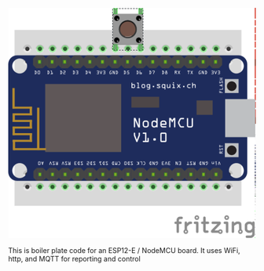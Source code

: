 ![espiot board default layout](https://github.com/greymattr/dvxBootcamp/blob/master/ArduinoCompat/espiot/espiot_board.png)


This is boiler plate code for an ESP12-E / NodeMCU board.  It uses WiFi, http, and MQTT for reporting and control
